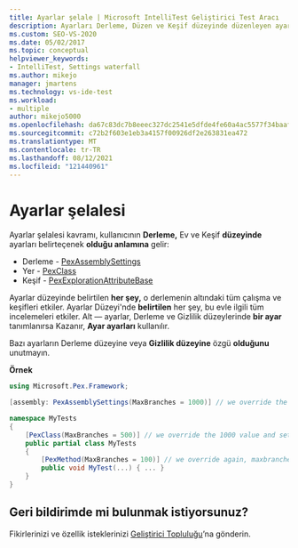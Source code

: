 ```yaml
---
title: Ayarlar şelale | Microsoft IntelliTest Geliştirici Test Aracı
description: Ayarları Derleme, Düzen ve Keşif düzeyinde düzenleyen ayarlar şelalesi hakkında bilgi edinebilirsiniz.
ms.custom: SEO-VS-2020
ms.date: 05/02/2017
ms.topic: conceptual
helpviewer_keywords:
- IntelliTest, Settings waterfall
ms.author: mikejo
manager: jmartens
ms.technology: vs-ide-test
ms.workload:
- multiple
author: mikejo5000
ms.openlocfilehash: da67c83dc7b8eeec327dc2541e5dfde4fe60a4ac5577f34baaf57f0cecb53553
ms.sourcegitcommit: c72b2f603e1eb3a4157f00926df2e263831ea472
ms.translationtype: MT
ms.contentlocale: tr-TR
ms.lasthandoff: 08/12/2021
ms.locfileid: "121440961"
---
```

# <a name="settings-waterfall"></a>Ayarlar şelalesi

Ayarlar şelalesi kavramı, kullanıcının **Derleme,** Ev ve Keşif **düzeyinde** ayarları belirteçenek **olduğu anlamına** gelir:

* Derleme - [PexAssemblySettings](attribute-glossary.md#pexassemblysettings)
* Yer - [PexClass](attribute-glossary.md#pexclass)
* Keşif - [PexExplorationAttributeBase](attribute-glossary.md#pexexplorationattributebase)

Ayarlar düzeyinde belirtilen **her şey,** o derlemenin altındaki tüm çalışma ve keşifleri etkiler. Ayarlar Düzeyi'nde **belirtilen** her şey, bu evle ilgili tüm incelemeleri etkiler. Alt &mdash; ayarlar, Derleme ve Gizlilik düzeylerinde  **bir ayar** tanımlanırsa Kazanır, **Ayar ayarları** kullanılır.

Bazı ayarların Derleme düzeyine veya **Gizlilik düzeyine** özgü **olduğunu** unutmayın.

**Örnek**

```csharp
using Microsoft.Pex.Framework;

[assembly: PexAssemblySettings(MaxBranches = 1000)] // we override the default value of maxbranches

namespace MyTests
{
    [PexClass(MaxBranches = 500)] // we override the 1000 value and set maxbranches to 500
    public partial class MyTests
    {
        [PexMethod(MaxBranches = 100)] // we override again, maxbranches = 100
        public void MyTest(...) { ... }
    }
}
```

## <a name="got-feedback"></a>Geri bildirimde mi bulunmak istiyorsunuz?

Fikirlerinizi ve özellik isteklerinizi [Geliştirici Topluluğu](https://aka.ms/feedback/suggest?space=8)’na gönderin.
